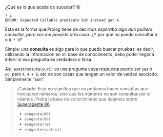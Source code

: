 ¿Qué es lo que acaba de suceder? :open_mouth: 

```
? 4
ERROR: Expected Callable predicate but instead got 4
```

Esta es la forma que Prolog tiene de decirnos _esperaba algo que pudiera consultar, pero vos me pasaste otra cosa_. ¿Y por qué no puedo consultar `4` o `8 * 9`?

Simple: una **consulta** es algo para lo que puedo buscar pruebas; es decir, utilizando la información en mi base de conocimiento, debo poder llegar a inferir si esa pregunta es verdadera o falsa. 

Así, `esAstronauta(yuri)` es una pregunta cuya respuesta puede ser `yes` o `no`, pero `4`, `4 + 5`, etc no son cosas que tengan un valor de verdad asociado. Simplemente "son".   

> ¡Cuidado! Esto no significa que no podamos hacer consultas que involucren números, sino que los números no son consultas por sí mismos. Probá la base de conocimiento que dejamos sobre [Superagente 86](https://es.wikipedia.org/wiki/Superagente_86_(serie_de_televisi%C3%B3n)). 
> 
> * `esAgente(86)`
> * `esAgente(99)`
> * `esAgente(79)`
> * `esAgente(control)`


